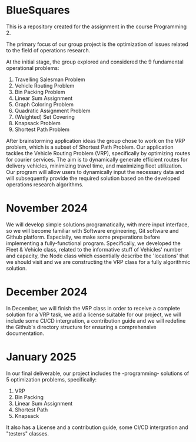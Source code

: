 # BlueSquares
This is a repository created for the assignment in the course Programming 2.

The primary focus of our group project is the optimization of issues related to the field of operations research. 

At the initial stage, the group explored and considered the 9 fundamental operational problems:
1. Travelling Salesman Problem
2. Vehicle Routing Problem
3. Bin Packing Problem
4. Linear Sum Assignment
5. Graph Coloring Problem
6. Quadratic Assignment Problem
7. (Weighted) Set Covering
8. Knapsack Problem
9. Shortest Path Problem

After brainstorming application ideas the group chose to work on the VRP problem, which is a subset of Shortest Path Problem. Our application tackles the Vehicle Routing Problem (VRP), specifically by optimizing routes for courier services. The aim is to dynamically generate efficient routes for delivery vehicles, minimizing travel time, and maximizing fleet utilization. Our program will allow users to dynamically input the necessary data and will subsequently provide the required solution based on the developed operations research algorithms.

# November 2024 
We will develop simple solutions programatically, with mere input interface, so we will become familiar with Software engineering, Git software and Github platform. Especially, we make some preperations before implementing a fully-functional program. Specifically, we developed the Fleet & Vehicle class, related to the informative stuff of Vehicles' number and capacity, the Node class which essentially describe the 'locations' that we should visit and we are constructing the VRP class for a fully algorithmic solution. 

# December 2024
In December, we will finish the VRP class in order to receive a complete solution for a VRP task, we add a license suitable for our project, we will include some CI/CD intergration, a contribution guide and we will redefine the Github's directory structure for ensuring a comprehensive documentation.

# January 2025
In our final deliverable, our project includes the -programming- solutions of 5 optimization problems, specifically:
1. VRP
2. Bin Packing
3. Linear Sum Assignment
4. Shortest Path
5. Knapsack

It also has a License and a contribution guide, some CI/CD intergration and "testers" classes.
